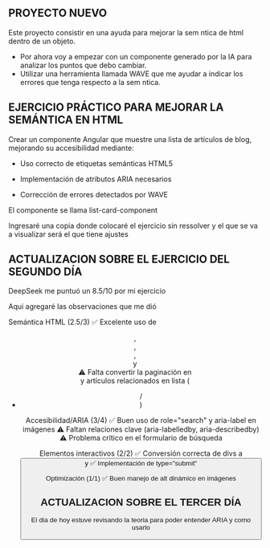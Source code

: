 ## PROYECTO NUEVO 

Este proyecto consistir  en una ayuda para mejorar la sem ntica de html dentro de un objeto.
 * Por ahora voy a empezar con un componente generado por la IA para analizar los puntos que debo cambiar.
 * Utilizar  una herramienta llamada WAVE que me ayudar  a indicar los errores que tenga respecto a la sem ntica.




## EJERCICIO PRÁCTICO PARA MEJORAR LA SEMÁNTICA EN HTML

Crear un componente Angular que muestre una lista de artículos de blog, mejorando su accesibilidad mediante:

* Uso correcto de etiquetas semánticas HTML5

* Implementación de atributos ARIA necesarios

* Corrección de errores detectados por WAVE

El componente se llama list-card-component

Ingresaré una copia donde colocaré el ejercicio sin ressolver y el que se va a visualizar será el que tiene ajustes

## ACTUALIZACION SOBRE EL EJERCICIO DEL SEGUNDO DÍA

 DeepSeek me puntuó un 8.5/10 por mi ejercicio 

 Aqui agregaré las observaciones que me dió

 Semántica HTML (2.5/3)
✅ Excelente uso de <header>, <section>, <article>, <aside> y <footer>
⚠️ Falta convertir la paginación en <nav> y artículos relacionados en lista (<ul>/<li>)

Accesibilidad/ARIA (3/4)
✅ Buen uso de role="search" y aria-label en imágenes
⚠️ Faltan relaciones clave (aria-labelledby, aria-describedby)
⚠️ Problema crítico en el formulario de búsqueda

Elementos interactivos (2/2)
✅ Conversión correcta de divs a <button> y <a>
✅ Implementación de type="submit"

Optimización (1/1)
✅ Buen manejo de alt dinámico en imágenes


## ACTUALIZACION SOBRE EL TERCER DÍA
El dia de hoy estuve revisando la teoria para poder entender ARIA y como usarlo